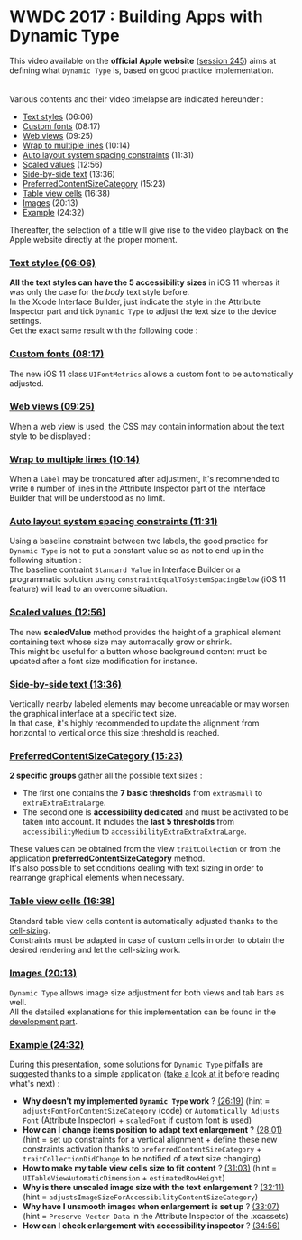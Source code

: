 # WWDC 2017 : Building Apps with Dynamic Type

<script>$(document).ready(function () {
    setBreadcrumb([{"label":"iOS","url":"mobile-ios.html"},
                   {"label":"WWDC","url":"dev-ios-wwdc.html"},
                   {"label":"2017 - Building Apps with Dynamic Type"}]);
    addSubMenu([
        {"label":"Design criteria","url":"criteria-ios.html"}, 
        {"label":"Developers guide","url":"dev-ios.html"},
        {"label":"VoiceOver","url":"voiceover.html"},
        {"label":"WWDC","url":"dev-ios-wwdc.html"}
    ]);        
});</script>

<span data-menuitem="mobile-ios"></span>

This video available on the **official Apple website** ([session 245](https://developer.apple.com/videos/play/wwdc2017/245/)) aims at defining what `Dynamic Type` is, based on good practice implementation.
</br><img style="max-width: 200px; height: auto;" alt="" src="./images/iOSdev/wwdc17-logo.png" />
<img style="max-width: 700px; height: auto;" alt="" src="./images/iOSdev/wwdc17-245.png" />
</br></br>Various contents and their video timelapse are indicated hereunder :
- [Text styles](#TextStyles) (06:06)
- [Custom fonts](#CustomFonts) (08:17)
- [Web views](#WebViews) (09:25)
- [Wrap to multiple lines](#WrapToMultipleLines) (10:14)
- [Auto layout system spacing constraints](#AutoLayoutSystemSpacingConstraints) (11:31)
- [Scaled values](#ScaledValue) (12:56)
- [Side-by-side text](#SideBySideText) (13:36)
- [PreferredContentSizeCategory](#PreferredContentSizeCategory) (15:23)
- [Table view cells](#TableViewCells) (16:38)
- [Images](#Images) (20:13)
- [Example](#Demo) (24:32)

Thereafter, the selection of a title will give rise to the video playback on the Apple website directly at the proper moment.

<a name="TextStyles"></a>
### [Text styles (06:06)](https://developer.apple.com/videos/play/wwdc2017/245/?time=366)
**All the text styles can have the 5 accessibility sizes** in iOS 11 whereas it was only the case for the *body* text style before.
</br>In the Xcode Interface Builder, just indicate the style in the Attribute Inspector part and tick `Dynamic Type` to adjust the text size to the device settings.
</br><img style="max-width: 1000px; height: auto;" alt="" src="./images/iOSdev/wwdc17-245-TextStyle_1.png" />
</br>Get the exact same result with the following code :
</br><img style="max-width: 500px; height: auto;" alt="" src="./images/iOSdev/wwdc17-245-TextStyle_2.png" />

<a name="CustomFonts"></a>
### [Custom fonts (08:17)](https://developer.apple.com/videos/play/wwdc2017/245/?time=497)
The new iOS 11 class `UIFontMetrics` allows a custom font to be automatically adjusted.
</br><img style="max-width: 750px; height: auto;" alt="" src="./images/iOSdev/wwdc17-245-CustomFonts.png" />

<a name="WebViews"></a>
### [Web views (09:25)](https://developer.apple.com/videos/play/wwdc2017/245/?time=565)
When a web view is used, the CSS may contain information about the text style to be displayed :
</br><img style="max-width: 600px; height: auto;" alt="" src="./images/iOSdev/wwdc17-245-WebViews.png" />

<a name="WrapToMultipleLines"></a>
### [Wrap to multiple lines (10:14)](https://developer.apple.com/videos/play/wwdc2017/245/?time=614)
When a `label` may be troncatured after adjustment, it's recommended to write `0` number of lines in the Attribute Inspector part of the Interface Builder that will be understood as no limit.
</br><img style="max-width: 1000px; height: auto;" alt="" src="./images/iOSdev/wwdc17-245-WrapToMultipleLines.png" />

<a name="AutoLayoutSystemSpacingConstraints"></a>
### [Auto layout system spacing constraints (11:31)](https://developer.apple.com/videos/play/wwdc2017/245/?time=691)
Using a baseline constraint between two labels, the good practice for `Dynamic Type` is not to put a constant value so as not to end up in the following situation :
</br><img style="max-width: 450px; height: auto;" alt="" src="./images/iOSdev/wwdc17-245-AutoLayoutsystemSpacingConstraints_1.png" />
</br>The baseline contraint `Standard Value` in Interface Builder or a programmatic solution using  `constraintEqualToSystemSpacingBelow` (iOS 11 feature) will lead to an overcome situation.
</br><img style="max-width: 650px; height: auto;" alt="" src="./images/iOSdev/wwdc17-245-AutoLayoutsystemSpacingConstraints_2.png" />

<a name="ScaledValue"></a>
### [Scaled values (12:56)](https://developer.apple.com/videos/play/wwdc2017/245/?time=776)
The new **scaledValue** method provides the height of a graphical element containing text whose size may automacally grow or shrink.
</br><img style="max-width: 700px; height: auto;" alt="" src="./images/iOSdev/wwdc17-245-ScaledValue.png" />
</br>This might be useful for a button whose background content must be updated after a font size modification for instance.

<a name="SideBySideText"></a>
### [Side-by-side text (13:36)](https://developer.apple.com/videos/play/wwdc2017/245/?time=816)
Vertically nearby labeled elements may become unreadable or may worsen the graphical interface at a specific text size.
</br>In that case, it's highly recommended to update the alignment from horizontal to vertical once this size threshold is reached.
</br><img style="max-width: 700px; height: auto;" alt="" src="./images/iOSdev/wwdc17-245-SideBySideText.png" />

<a name="PreferredContentSizeCategory"></a>
### [PreferredContentSizeCategory (15:23)](https://developer.apple.com/videos/play/wwdc2017/245/?time=923)
**2 specific groups** gather all the possible text sizes :
- The first one contains the **7 basic thresholds** from `extraSmall` to `extraExtraExtraLarge`.
- The second one is **accessibility dedicated** and must be activated to be taken into account. It includes the **last 5 thresholds** from `accessibilityMedium` to `accessibilityExtraExtraExtraLarge`.

These values can be obtained from the view `traitCollection` or from the application **preferredContentSizeCategory** method.
</br><img style="max-width: 900px; height: auto;" alt="" src="./images/iOSdev/wwdc17-245-PreferredContentSizeCategory_1.png" />
</br>It's also possible to set conditions dealing with text sizing in order to rearrange graphical elements when necessary.
</br><img style="max-width: 650px; height: auto;" alt="" src="./images/iOSdev/wwdc17-245-PreferredContentSizeCategory_2.png" />

<a name="TableViewCells"></a>
### [Table view cells (16:38)](https://developer.apple.com/videos/play/wwdc2017/245/?time=998)
Standard table view cells content is automatically adjusted thanks to the [cell-sizing](https://developer.apple.com/videos/play/wwdc2017/245/?time=1058).
</br><img style="max-width: 600px; height: auto;" alt="" src="./images/iOSdev/wwdc17-245-TableViews_1.png" />
</br>Constraints must be adapted in case of custom cells in order to obtain the desired rendering and let the cell-sizing work.
</br><img style="max-width: 750px; height: auto;" alt="" src="./images/iOSdev/wwdc17-245-TableViews_2.png" />

<a name="Images"></a>
### [Images (20:13)](https://developer.apple.com/videos/play/wwdc2017/245/?time=1213)
`Dynamic Type` allows image size adjustment for both views and tab bars as well.
</br>All the detailed explanations for this implementation can be found in the [development part](./dev-ios.html#graphical-elements-size).

<a name="Demo"></a>
### [Example (24:32)](https://developer.apple.com/videos/play/wwdc2017/245/?time=1472)
During this presentation, some solutions for `Dynamic Type` pitfalls are suggested thanks to a simple application ([take a look at it](https://developer.apple.com/videos/play/wwdc2017/245/?time=1506) before reading what's next) :
- **Why doesn't my implemented `Dynamic Type` work** ?
[(26:19)](https://developer.apple.com/videos/play/wwdc2017/245/?time=1579) (hint = `adjustsFontForContentSizeCategory` (code) or `Automatically Adjusts Font` (Attribute Inspector) + `scaledFont` if custom font is used)
- **How can I change items position to adapt text enlargement** ?
[(28:01)](https://developer.apple.com/videos/play/wwdc2017/245/?time=1681) (hint = set up constraints for a vertical alignment + define these new constraints activation thanks to `preferredContentSizeCategory` + `traitCollectionDidChange` to be notified of a text size changing)
- **How to make my table view cells size to fit content** ?
[(31:03)](https://developer.apple.com/videos/play/wwdc2017/245/?time=1863) (hint = `UITableViewAutomaticDimension` + `estimatedRowHeight`)
- **Why is there unscaled image size with the text enlargement** ?
[(32:11)](https://developer.apple.com/videos/play/wwdc2017/245/?time=1931) (hint = `adjustsImageSizeForAccessibilityContentSizeCategory`)
- **Why have I unsmooth images when enlargement is set up** ?
[(33:07)](https://developer.apple.com/videos/play/wwdc2017/245/?time=1987) (hint = `Preserve Vector Data` in the Attribute Inspector of the .xcassets)
- **How can I check enlargement with accessibility inspector** ?
[(34:56)](https://developer.apple.com/videos/play/wwdc2017/245/?time=2096)

<!--  This file is part of a11y-guidelines | Our vision of mobile & web accessibility guidelines and best practices, with valid/invalid examples.
 Copyright (C) 2016  Orange SA
 See the Creative Commons Legal Code Attribution-ShareAlike 3.0 Unported License for more details (LICENSE file). -->